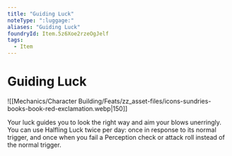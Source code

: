 ```yaml
---
title: "Guiding Luck"
noteType: ":luggage:"
aliases: "Guiding Luck"
foundryId: Item.5z6Xoe2rzeOgJelf
tags:
  - Item
---
```


# Guiding Luck
![[Mechanics/Character Building/Feats/zz_asset-files/icons-sundries-books-book-red-exclamation.webp|150]]

Your luck guides you to look the right way and aim your blows unerringly. You can use Halfling Luck twice per day: once in response to its normal trigger, and once when you fail a Perception check or attack roll instead of the normal trigger.
